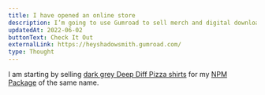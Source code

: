 ```yaml
---
title: I have opened an online store
description: I’m going to use Gumroad to sell merch and digital downloads.
updatedAt: 2022-06-02
buttonText: Check It Out
externalLink: https://heyshadowsmith.gumroad.com/
type: Thought
---
```


I am starting by selling [dark grey Deep Diff Pizza shirts](https://heyshadowsmith.gumroad.com/l/deep-diff-pizza-shirt) for my [NPM Package](https://www.npmjs.com/package/deep-diff-pizza) of the same name.